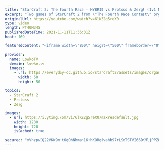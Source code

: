 ```yaml
---
title: "StarCraft 2: The Fourth Race - HYBRID vs Protoss & Zerg! (1v1 Multiplayer)"
excerpt: "Two games of StarCraft 2 from \"The Fourth Race Contest\" organised by Alex007. In this video I cast the Hybrid going up against Protoss and the Hybrid versus Zerg.  Alex's YouTube channel: https://www.youtube.com/c/Alex007SC2  Support my work on Patreon: http://www.patreon.com/lowkotv Become a YouTube"
originalUrl: https://youtube.com/watch?v=6lKZ2g5reX0
type: video
length: PT40M34S
publishedDateTime: 2021-11-11T11:35:31Z
heat: 169

featuredContent: "<iframe width=\"800\" height=\"500\" frameborder=\"0\" src=\"https://www.youtube.com/embed/6lKZ2g5reX0\" allow=\"accelerometer; autoplay; encrypted-media; gyroscope; picture-in-picture\" allowfullscreen></iframe>"

provider:
  name: LowkoTV
  domain: lowko.tv
  images:
    - url: https://everyday-cc.github.io/starcraft2/assets/images/organizations/lowko.tv-50x50.jpg
      width: 50
      height: 50

topics:
  - StarCraft 2
  - Protoss
  - Zerg

images:
  - url: https://i.ytimg.com/vi/6lKZ2g5reX0/maxresdefault.jpg
    width: 1280
    height: 720
    isCached: true

secured: "xVhzpwIQ22VKK9m+t6gOhNhman16+hKORg6vahb97rLSxTSTVI66DKMljPPZWX33lq2x+Tg4PbIoLes8qi2Hc0d7fQxU3v8yzIunrjQPXro5LL+/k4XOfNRobRaafdLveB3qU2ZRf2xoAVK29dr/hqepn/U+i4XR2rrVariQDWReatjXAfCum6V1td0qa2AmBcNwZj8vAFwhVOIciHfKw3cbwKLLFxABuFFwNYXlqe94c9orKzqWGa66vZ5vNFuwAiyr3hrMa14NsdhcCtJY8PIIDOnYPGpTIVnU5NMNAjMgqJoG/1q2xpIl0Cgdy5DcQy0LUQeD/Z5jccXkoWDzXcmHz8C7nWW+LDaq0XgNnlzRPMAfdFX/GxVBayJig1cLPC2jDYRt/FwLyW4zChYv7BXRqmFBHcSRurwMXzh407CurzzwK1mLh8FFJaSW+nYM;YOEnsjDJJvypEF+JMybCNQ=="
---
```


